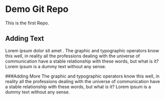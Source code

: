 # Demo Git Repo
This is the first Repo.
## Adding Text
Lorem ipsum dolor sit amet . The graphic and typographic operators know this well, in reality all the professions dealing with the universe of communication have a stable relationship with these words, but what is it? Lorem ipsum is a dummy text without any sense.

###Adding More
The graphic and typographic operators know this well, in reality all the professions dealing with the universe of communication have a stable relationship with these words, but what is it? Lorem ipsum is a dummy text without any sense.